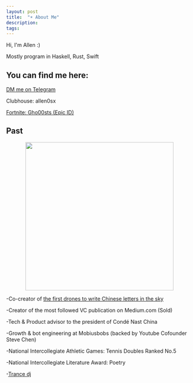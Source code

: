 ```yaml
---
layout: post
title:  "☀︎ About Me"
description: 
tags: 
---
```


Hi, I'm Allen :) 

Mostly program in Haskell, Rust, Swift


## You can find me here:

[DM me on Telegram](https://t.me/allenleein)

Clubhouse: allen0sx

[Fortnite: Gho00sts (Epic ID)](https://www.instagram.com/gho00sts/)



## Past

<p align="center">
<img width="400" src="https://media.giphy.com/media/VEW46rDEpek0NomHzP/giphy.gif" />
</p>

-Co-creator of [the first drones to write Chinese letters in the sky](https://vimeo.com/111901733)

-Creator of the most followed VC publication on Medium.com (Sold)

-Tech & Product advisor to the president of Condé Nast China

-Growth & bot engineering at Mobiusbobs (backed by Youtube Cofounder Steve Chen)

-National Intercollegiate Athletic Games: Tennis Doubles Ranked No.5 

-National Intercollegiate Literature Award: Poetry

-[Trance dj](https://soundcloud.com/archilab)










